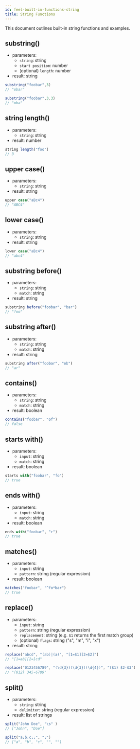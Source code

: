 ```yaml
---
id: feel-built-in-functions-string
title: String Functions
---
```


This document outlines built-in string functions and examples.

## substring()

* parameters:
  * `string`: string
  * `start position`: number
  * (optional) `length`: number  
* result: string

```js
substring("foobar",3) 
// "obar"

substring("foobar",3,3) 
// "oba"
```

## string length()

* parameters:
  * `string`: string
* result: number

```js
string length("foo") 
// 3
```

## upper case()

* parameters:
  * `string`: string
* result: string

```js
upper case("aBc4") 
// "ABC4"
```

## lower case()

* parameters:
  * `string`: string
* result: string

```js
lower case("aBc4") 
// "abc4"
```

## substring before()

* parameters:
  * `string`: string
  * `match`: string
* result: string

```js
substring before("foobar", "bar") 
// "foo"
```

## substring after()

* parameters:
  * `string`: string
  * `match`: string
* result: string

```js
substring after("foobar", "ob") 
// "ar"
```

## contains()

* parameters:
  * `string`: string
  * `match`: string
* result: boolean

```js
contains("foobar", "of") 
// false
```

## starts with()

* parameters:
  * `input`: string
  * `match`: string
* result: boolean

```js
starts with("foobar", "fo") 
// true
```

## ends with()

* parameters:
  * `input`: string
  * `match`: string
* result: boolean

```js
ends with("foobar", "r") 
// true
```

## matches()

* parameters:
  * `input`: string
  * `pattern`: string (regular expression)
* result: boolean

```js
matches("foobar", "^fo*bar") 
// true
```

## replace()

* parameters:
  * `input`: string
  * `pattern`: string (regular expression)
  * `replacement`: string (e.g. `$1` returns the first match group) 
  * (optional) `flags`: string ("s", "m", "i", "x")
* result: string

```js
replace("abcd", "(ab)|(a)", "[1=$1][2=$2]")
// "[1=ab][2=]cd"

replace("0123456789", "(\d{3})(\d{3})(\d{4})", "($1) $2-$3")
// "(012) 345-6789"
```

## split()

* parameters:
  * `string`: string
  * `delimiter`: string (regular expression)
* result: list of strings

```js
split("John Doe", "\s" ) 
// ["John", "Doe"]

split("a;b;c;;", ";")
// ["a", "b", "c", "", ""]
```
